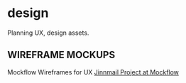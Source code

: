 # design
Planning UX, design assets. 


WIREFRAME MOCKUPS
-----------------
Mockflow Wireframes for UX
[Jinnmail Project at Mockflow](https://wireframepro.mockflow.com/view/M86515445ad885178ab4b0d2cc05881991547537615277)

